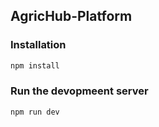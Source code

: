 ## AgricHub-Platform

### Installation

```bash
npm install
```
### Run the devopmeent server

```bash
npm run dev
```
